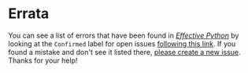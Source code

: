 # Errata

You can see a list of errors that have been found in [_Effective Python_](http://www.effectivepython.com) by looking at the `Confirmed` label for open issues [following this link](https://github.com/bslatkin/effectivepython/issues?q=is%3Aissue+label%3AConfirmed). If you found a mistake and don't see it listed there, [please create a new issue](https://github.com/bslatkin/effectivepython/issues/new). Thanks for your help!
